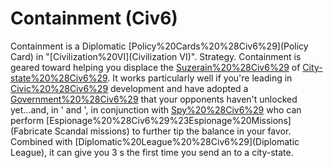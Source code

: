 # Containment (Civ6)

Containment is a Diplomatic [Policy%20Cards%20%28Civ6%29](Policy Card) in "[Civilization%20VI](Civilization VI)".
Strategy.
Containment is geared toward helping you displace the [Suzerain%20%28Civ6%29](Suzerains) of [City-state%20%28Civ6%29](city-states). It works particularly well if you're leading in [Civic%20%28Civ6%29](civic) development and have adopted a [Government%20%28Civ6%29](government) that your opponents haven't unlocked yet...and, in ' and ', in conjunction with [Spy%20%28Civ6%29](Spies) who can perform [Espionage%20%28Civ6%29%23Espionage%20Missions](Fabricate Scandal missions) to further tip the balance in your favor.
Combined with [Diplomatic%20League%20%28Civ6%29](Diplomatic League), it can give you 3 s the first time you send an to a city-state.
